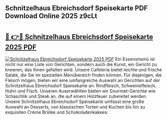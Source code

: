## Schnitzelhaus Ebreichsdorf Speisekarte PDF Download Online 2025 z9cLt

# <h2><a href="http://gcbng5.nevu.top/?p=Schnitzelhaus+Ebreichsdorf+Speisekarte">🔗 👉🔴 Schnitzelhaus Ebreichsdorf Speisekarte 2025 PDF</a></h2>

[![Schnitzelhaus Ebreichsdorf Speisekarte 2025 PDF](https://i.imgur.com/dBaPXMq.png)](http://gcbng5.nevu.top/?p=Schnitzelhaus+Ebreichsdorf+Speisekarte)
Ein Essensmenü ist nicht nur eine Liste von Gerichten, sondern auch die Kunst, ein Gericht zu kreieren, das Ihnen gefallen wird. Unsere Cafeteria bietet leichte und frische Salate, die Sie im speziellen Menübereich finden können. Für diejenigen, die Fleisch mögen, bieten wir eine umfangreiche Auswahl an Gerichten auf der Schnitzelhaus Ebreichsdorf Speisekarte an: Rindfleisch, Schweinefleisch, Huhn und Fisch. Unseren Auserwählten bieten wir Gourmet-Gerichte wie Schaschlik und Steak an, die auf einem Holzfeuer zubereitet werden. Unsere Schnitzelhaus Ebreichsdorf Speisekarte umfasst eine große Auswahl an Desserts, von klassischen Torten und Kuchen bis hin zu exquisiten Crème Brûlée und Schokoladenkakees.
